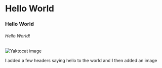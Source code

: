 # Hello World
### Hello World
###### Hello World!


![Yaktocat image](https://octodex.github.com/images/yaktocat.png)


I added a few headers saying hello to the world and I then added an image
